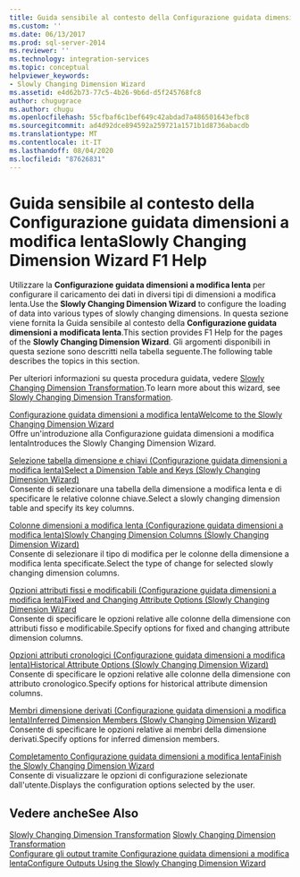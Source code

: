 ```yaml
---
title: Guida sensibile al contesto della Configurazione guidata dimensioni a modifica lenta | Microsoft Docs
ms.custom: ''
ms.date: 06/13/2017
ms.prod: sql-server-2014
ms.reviewer: ''
ms.technology: integration-services
ms.topic: conceptual
helpviewer_keywords:
- Slowly Changing Dimension Wizard
ms.assetid: e4d62b73-77c5-4b26-9b6d-d5f245768fc8
author: chugugrace
ms.author: chugu
ms.openlocfilehash: 55cfbaf6c1bef649c42abdad7a486501643efbc8
ms.sourcegitcommit: ad4d92dce894592a259721a1571b1d8736abacdb
ms.translationtype: MT
ms.contentlocale: it-IT
ms.lasthandoff: 08/04/2020
ms.locfileid: "87626831"
---
```

# <a name="slowly-changing-dimension-wizard-f1-help"></a><span data-ttu-id="de53e-102">Guida sensibile al contesto della Configurazione guidata dimensioni a modifica lenta</span><span class="sxs-lookup"><span data-stu-id="de53e-102">Slowly Changing Dimension Wizard F1 Help</span></span>
  <span data-ttu-id="de53e-103">Utilizzare la **Configurazione guidata dimensioni a modifica lenta** per configurare il caricamento dei dati in diversi tipi di dimensioni a modifica lenta.</span><span class="sxs-lookup"><span data-stu-id="de53e-103">Use the **Slowly Changing Dimension Wizard** to configure the loading of data into various types of slowly changing dimensions.</span></span> <span data-ttu-id="de53e-104">In questa sezione viene fornita la Guida sensibile al contesto della **Configurazione guidata dimensioni a modificata lenta**.</span><span class="sxs-lookup"><span data-stu-id="de53e-104">This section provides F1 Help for the pages of the **Slowly Changing Dimension Wizard**.</span></span> <span data-ttu-id="de53e-105">Gli argomenti disponibili in questa sezione sono descritti nella tabella seguente.</span><span class="sxs-lookup"><span data-stu-id="de53e-105">The following table describes the topics in this section.</span></span>  
  
 <span data-ttu-id="de53e-106">Per ulteriori informazioni su questa procedura guidata, vedere [Slowly Changing Dimension Transformation](slowly-changing-dimension-transformation.md).</span><span class="sxs-lookup"><span data-stu-id="de53e-106">To learn more about this wizard, see [Slowly Changing Dimension Transformation](slowly-changing-dimension-transformation.md).</span></span>  
  
 [<span data-ttu-id="de53e-107">Configurazione guidata dimensioni a modifica lenta</span><span class="sxs-lookup"><span data-stu-id="de53e-107">Welcome to the Slowly Changing Dimension Wizard</span></span>](welcome-to-the-slowly-changing-dimension-wizard.md)  
 <span data-ttu-id="de53e-108">Offre un'introduzione alla Configurazione guidata dimensioni a modifica lenta</span><span class="sxs-lookup"><span data-stu-id="de53e-108">Introduces the Slowly Changing Dimension Wizard.</span></span>  
  
 [<span data-ttu-id="de53e-109">Selezione tabella dimensione e chiavi &#40;Configurazione guidata dimensioni a modifica lenta&#41;</span><span class="sxs-lookup"><span data-stu-id="de53e-109">Select a Dimension Table and Keys &#40;Slowly Changing Dimension Wizard&#41;</span></span>](select-a-dimension-table-and-keys-slowly-changing-dimension-wizard.md)  
 <span data-ttu-id="de53e-110">Consente di selezionare una tabella della dimensione a modifica lenta e di specificare le relative colonne chiave.</span><span class="sxs-lookup"><span data-stu-id="de53e-110">Select a slowly changing dimension table and specify its key columns.</span></span>  
  
 [<span data-ttu-id="de53e-111">Colonne dimensioni a modifica lenta &#40;Configurazione guidata dimensioni a modifica lenta&#41;</span><span class="sxs-lookup"><span data-stu-id="de53e-111">Slowly Changing Dimension Columns &#40;Slowly Changing Dimension Wizard&#41;</span></span>](slowly-changing-dimension-columns-slowly-changing-dimension-wizard.md)  
 <span data-ttu-id="de53e-112">Consente di selezionare il tipo di modifica per le colonne della dimensione a modifica lenta specificate.</span><span class="sxs-lookup"><span data-stu-id="de53e-112">Select the type of change for selected slowly changing dimension columns.</span></span>  
  
 [<span data-ttu-id="de53e-113">Opzioni attributi fissi e modificabili &#40;Configurazione guidata dimensioni a modifica lenta&#41;</span><span class="sxs-lookup"><span data-stu-id="de53e-113">Fixed and Changing Attribute Options &#40;Slowly Changing Dimension Wizard</span></span>](fixed-and-changing-attribute-options-slowly-changing-dimension-wizard.md)  
 <span data-ttu-id="de53e-114">Consente di specificare le opzioni relative alle colonne della dimensione con attributi fisso e modificabile.</span><span class="sxs-lookup"><span data-stu-id="de53e-114">Specify options for fixed and changing attribute dimension columns.</span></span>  
  
 [<span data-ttu-id="de53e-115">Opzioni attributi cronologici &#40;Configurazione guidata dimensioni a modifica lenta&#41;</span><span class="sxs-lookup"><span data-stu-id="de53e-115">Historical Attribute Options &#40;Slowly Changing Dimension Wizard&#41;</span></span>](historical-attribute-options-slowly-changing-dimension-wizard.md)  
 <span data-ttu-id="de53e-116">Consente di specificare le opzioni relative alle colonne della dimensione con attributo cronologico.</span><span class="sxs-lookup"><span data-stu-id="de53e-116">Specify options for historical attribute dimension columns.</span></span>  
  
 [<span data-ttu-id="de53e-117">Membri dimensione derivati &#40;Configurazione guidata dimensioni a modifica lenta&#41;</span><span class="sxs-lookup"><span data-stu-id="de53e-117">Inferred Dimension Members &#40;Slowly Changing Dimension Wizard&#41;</span></span>](inferred-dimension-members-slowly-changing-dimension-wizard.md)  
 <span data-ttu-id="de53e-118">Consente di specificare le opzioni relative ai membri della dimensione derivati.</span><span class="sxs-lookup"><span data-stu-id="de53e-118">Specify options for inferred dimension members.</span></span>  
  
 [<span data-ttu-id="de53e-119">Completamento Configurazione guidata dimensioni a modifica lenta</span><span class="sxs-lookup"><span data-stu-id="de53e-119">Finish the Slowly Changing Dimension Wizard</span></span>](finish-the-slowly-changing-dimension-wizard.md)  
 <span data-ttu-id="de53e-120">Consente di visualizzare le opzioni di configurazione selezionate dall'utente.</span><span class="sxs-lookup"><span data-stu-id="de53e-120">Displays the configuration options selected by the user.</span></span>  
  
## <a name="see-also"></a><span data-ttu-id="de53e-121">Vedere anche</span><span class="sxs-lookup"><span data-stu-id="de53e-121">See Also</span></span>  
 <span data-ttu-id="de53e-122">[Slowly Changing Dimension Transformation](slowly-changing-dimension-transformation.md) </span><span class="sxs-lookup"><span data-stu-id="de53e-122">[Slowly Changing Dimension Transformation](slowly-changing-dimension-transformation.md) </span></span>  
 [<span data-ttu-id="de53e-123">Configurare gli output tramite Configurazione guidata dimensioni a modifica lenta</span><span class="sxs-lookup"><span data-stu-id="de53e-123">Configure Outputs Using the Slowly Changing Dimension Wizard</span></span>](configure-outputs-using-the-slowly-changing-dimension-wizard.md)  
  
  
